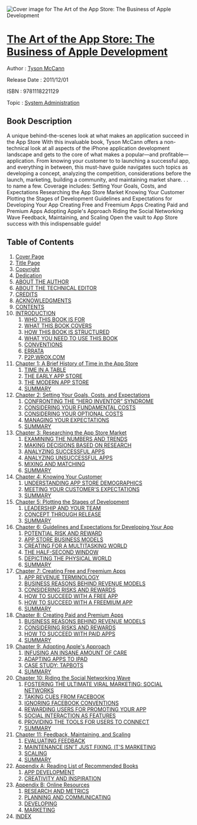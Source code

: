 ![Cover image for The Art of the App Store: The Business of Apple Development](https://imgdetail.ebookreading.net/cover/cover/system_admin/EB9781118221129.jpg)

[The Art of the App Store: The Business of Apple Development](https://ebookreading.net/view/book/The+Art+of+the+App+Store%3A+The+Business+of+Apple+Development-EB9781118221129_1.html "The Art of the App Store: The Business of Apple Development")
====================================================================================================================

Author : [Tyson McCann](https://ebookreading.net/search/author/Tyson+McCann)

Release Date : 2011/12/01

ISBN : 9781118221129

Topic : [System Administration](https://ebookreading.net/search/category/system-administration)

Book Description
-----------------

A unique behind-the-scenes look at what makes an application succeed in the App Store
With this invaluable book, Tyson McCann offers a non-technical look at all aspects of the iPhone application development landscape and gets to the core of what makes a popular—and profitable—application. From knowing your customer to to launching a successful app, and everything in between, this must-have guide navigates such topics as developing a concept, analyzing the competition, considerations before the launch, marketing, building a community, and maintaining market share. . . to name a few.
Coverage includes:
Setting Your Goals, Costs, and Expectations
Researching the App Store Market
Knowing Your Customer
Plotting the Stages of Development
Guidelines and Expectations for Developing Your App
Creating Free and Freemium Apps
Creating Paid and Premium Apps
Adopting Apple's Approach
Riding the Social Networking Wave
Feedback, Maintaining, and Scaling
Open the vault to App Store success with this indispensable guide!
              
Table of Contents
-----------------

1. [Cover Page](https://ebookreading.net/view/book/The+Art+of+the+App+Store%3A+The+Business+of+Apple+Development-EB9781118221129_1.html)
1. [Title Page](https://ebookreading.net/view/book/The+Art+of+the+App+Store%3A+The+Business+of+Apple+Development-EB9781118221129_2.html)
1. [Copyright](https://ebookreading.net/view/book/The+Art+of+the+App+Store%3A+The+Business+of+Apple+Development-EB9781118221129_3.html)
1. [Dedication](https://ebookreading.net/view/book/The+Art+of+the+App+Store%3A+The+Business+of+Apple+Development-EB9781118221129_4.html)
1. [ABOUT THE AUTHOR](https://ebookreading.net/view/book/The+Art+of+the+App+Store%3A+The+Business+of+Apple+Development-EB9781118221129_5.html)
1. [ABOUT THE TECHNICAL EDITOR](https://ebookreading.net/view/book/The+Art+of+the+App+Store%3A+The+Business+of+Apple+Development-EB9781118221129_6.html)
1. [CREDITS](https://ebookreading.net/view/book/The+Art+of+the+App+Store%3A+The+Business+of+Apple+Development-EB9781118221129_7.html)
1. [ACKNOWLEDGMENTS](https://ebookreading.net/view/book/The+Art+of+the+App+Store%3A+The+Business+of+Apple+Development-EB9781118221129_8.html)
1. [CONTENTS](https://ebookreading.net/view/book/The+Art+of+the+App+Store%3A+The+Business+of+Apple+Development-EB9781118221129_9.html)
1. [INTRODUCTION](https://ebookreading.net/view/book/The+Art+of+the+App+Store%3A+The+Business+of+Apple+Development-EB9781118221129_10.html)
    1. [WHO THIS BOOK IS FOR](https://ebookreading.net/view/book/The+Art+of+the+App+Store%3A+The+Business+of+Apple+Development-EB9781118221129_11.html#introduction-sec01)
    1. [WHAT THIS BOOK COVERS](https://ebookreading.net/view/book/The+Art+of+the+App+Store%3A+The+Business+of+Apple+Development-EB9781118221129_12.html#introduction-sec02)
    1. [HOW THIS BOOK IS STRUCTURED](https://ebookreading.net/view/book/The+Art+of+the+App+Store%3A+The+Business+of+Apple+Development-EB9781118221129_13.html#introduction-sec03)
    1. [WHAT YOU NEED TO USE THIS BOOK](https://ebookreading.net/view/book/The+Art+of+the+App+Store%3A+The+Business+of+Apple+Development-EB9781118221129_14.html#introduction-sec04)
    1. [CONVENTIONS](https://ebookreading.net/view/book/The+Art+of+the+App+Store%3A+The+Business+of+Apple+Development-EB9781118221129_15.html#introduction-sec05)
    1. [ERRATA](https://ebookreading.net/view/book/The+Art+of+the+App+Store%3A+The+Business+of+Apple+Development-EB9781118221129_16.html#introduction-sec06)
    1. [P2P.WROX.COM](https://ebookreading.net/view/book/The+Art+of+the+App+Store%3A+The+Business+of+Apple+Development-EB9781118221129_17.html#introduction-sec07)
1. [Chapter 1: A Brief History of Time in the App Store](https://ebookreading.net/view/book/The+Art+of+the+App+Store%3A+The+Business+of+Apple+Development-EB9781118221129_18.html)
    1. [TIME IN A TABLE](https://ebookreading.net/view/book/The+Art+of+the+App+Store%3A+The+Business+of+Apple+Development-EB9781118221129_19.html#chap1-sec01)
    1. [THE EARLY APP STORE](https://ebookreading.net/view/book/The+Art+of+the+App+Store%3A+The+Business+of+Apple+Development-EB9781118221129_20.html#chap1-sec02)
    1. [THE MODERN APP STORE](https://ebookreading.net/view/book/The+Art+of+the+App+Store%3A+The+Business+of+Apple+Development-EB9781118221129_21.html#chap1-sec05)
    1. [SUMMARY](https://ebookreading.net/view/book/The+Art+of+the+App+Store%3A+The+Business+of+Apple+Development-EB9781118221129_22.html#chap1-sec08)
1. [Chapter 2: Setting Your Goals, Costs, and Expectations](https://ebookreading.net/view/book/The+Art+of+the+App+Store%3A+The+Business+of+Apple+Development-EB9781118221129_23.html)
    1. [CONFRONTING THE “HERO INVENTOR” SYNDROME](https://ebookreading.net/view/book/The+Art+of+the+App+Store%3A+The+Business+of+Apple+Development-EB9781118221129_24.html#chap2-sec01)
    1. [CONSIDERING YOUR FUNDAMENTAL COSTS](https://ebookreading.net/view/book/The+Art+of+the+App+Store%3A+The+Business+of+Apple+Development-EB9781118221129_25.html#chap2-sec10)
    1. [CONSIDERING YOUR OPTIONAL COSTS](https://ebookreading.net/view/book/The+Art+of+the+App+Store%3A+The+Business+of+Apple+Development-EB9781118221129_26.html#chap2-sec14)
    1. [MANAGING YOUR EXPECTATIONS](https://ebookreading.net/view/book/The+Art+of+the+App+Store%3A+The+Business+of+Apple+Development-EB9781118221129_27.html#chap2-sec21)
    1. [SUMMARY](https://ebookreading.net/view/book/The+Art+of+the+App+Store%3A+The+Business+of+Apple+Development-EB9781118221129_28.html#chap2-sec25)
1. [Chapter 3: Researching the App Store Market](https://ebookreading.net/view/book/The+Art+of+the+App+Store%3A+The+Business+of+Apple+Development-EB9781118221129_29.html)
    1. [EXAMINING THE NUMBERS AND TRENDS](https://ebookreading.net/view/book/The+Art+of+the+App+Store%3A+The+Business+of+Apple+Development-EB9781118221129_30.html#chap3-sec01)
    1. [MAKING DECISIONS BASED ON RESEARCH](https://ebookreading.net/view/book/The+Art+of+the+App+Store%3A+The+Business+of+Apple+Development-EB9781118221129_31.html#chap3-sec02)
    1. [ANALYZING SUCCESSFUL APPS](https://ebookreading.net/view/book/The+Art+of+the+App+Store%3A+The+Business+of+Apple+Development-EB9781118221129_32.html#chap3-sec12)
    1. [ANALYZING UNSUCCESSFUL APPS](https://ebookreading.net/view/book/The+Art+of+the+App+Store%3A+The+Business+of+Apple+Development-EB9781118221129_33.html#chap3-sec21)
    1. [MIXING AND MATCHING](https://ebookreading.net/view/book/The+Art+of+the+App+Store%3A+The+Business+of+Apple+Development-EB9781118221129_34.html#chap3-sec24)
    1. [SUMMARY](https://ebookreading.net/view/book/The+Art+of+the+App+Store%3A+The+Business+of+Apple+Development-EB9781118221129_35.html#chap3-sec27)
1. [Chapter 4: Knowing Your Customer](https://ebookreading.net/view/book/The+Art+of+the+App+Store%3A+The+Business+of+Apple+Development-EB9781118221129_36.html)
    1. [UNDERSTANDING APP STORE DEMOGRAPHICS](https://ebookreading.net/view/book/The+Art+of+the+App+Store%3A+The+Business+of+Apple+Development-EB9781118221129_37.html#chap4-sec01)
    1. [MEETING YOUR CUSTOMER&#39;S EXPECTATIONS](https://ebookreading.net/view/book/The+Art+of+the+App+Store%3A+The+Business+of+Apple+Development-EB9781118221129_38.html#chap4-sec04)
    1. [SUMMARY](https://ebookreading.net/view/book/The+Art+of+the+App+Store%3A+The+Business+of+Apple+Development-EB9781118221129_39.html#chap4-sec47)
1. [Chapter 5: Plotting the Stages of Development](https://ebookreading.net/view/book/The+Art+of+the+App+Store%3A+The+Business+of+Apple+Development-EB9781118221129_40.html)
    1. [LEADERSHIP AND YOUR TEAM](https://ebookreading.net/view/book/The+Art+of+the+App+Store%3A+The+Business+of+Apple+Development-EB9781118221129_41.html#chap5-sec01)
    1. [CONCEPT THROUGH RELEASE](https://ebookreading.net/view/book/The+Art+of+the+App+Store%3A+The+Business+of+Apple+Development-EB9781118221129_42.html#chap5-sec14)
    1. [SUMMARY](https://ebookreading.net/view/book/The+Art+of+the+App+Store%3A+The+Business+of+Apple+Development-EB9781118221129_43.html#chap5-sec34)
1. [Chapter 6: Guidelines and Expectations for Developing Your App](https://ebookreading.net/view/book/The+Art+of+the+App+Store%3A+The+Business+of+Apple+Development-EB9781118221129_44.html)
    1. [POTENTIAL RISK AND REWARD](https://ebookreading.net/view/book/The+Art+of+the+App+Store%3A+The+Business+of+Apple+Development-EB9781118221129_45.html#chap6-sec01)
    1. [APP STORE BUSINESS MODELS](https://ebookreading.net/view/book/The+Art+of+the+App+Store%3A+The+Business+of+Apple+Development-EB9781118221129_46.html#chap6-sec08)
    1. [CREATING FOR A MULTITASKING WORLD](https://ebookreading.net/view/book/The+Art+of+the+App+Store%3A+The+Business+of+Apple+Development-EB9781118221129_47.html#chap6-sec17)
    1. [THE HALF-SECOND WINDOW](https://ebookreading.net/view/book/The+Art+of+the+App+Store%3A+The+Business+of+Apple+Development-EB9781118221129_48.html#chap6-sec20)
    1. [DEPICTING THE PHYSICAL WORLD](https://ebookreading.net/view/book/The+Art+of+the+App+Store%3A+The+Business+of+Apple+Development-EB9781118221129_49.html#chap6-sec23)
    1. [SUMMARY](https://ebookreading.net/view/book/The+Art+of+the+App+Store%3A+The+Business+of+Apple+Development-EB9781118221129_50.html#chap6-sec35)
1. [Chapter 7: Creating Free and Freemium Apps](https://ebookreading.net/view/book/The+Art+of+the+App+Store%3A+The+Business+of+Apple+Development-EB9781118221129_51.html)
    1. [APP REVENUE TERMINOLOGY](https://ebookreading.net/view/book/The+Art+of+the+App+Store%3A+The+Business+of+Apple+Development-EB9781118221129_52.html#chap7-sec01)
    1. [BUSINESS REASONS BEHIND REVENUE MODELS](https://ebookreading.net/view/book/The+Art+of+the+App+Store%3A+The+Business+of+Apple+Development-EB9781118221129_53.html#chap7-sec10)
    1. [CONSIDERING RISKS AND REWARDS](https://ebookreading.net/view/book/The+Art+of+the+App+Store%3A+The+Business+of+Apple+Development-EB9781118221129_54.html#chap7-sec14)
    1. [HOW TO SUCCEED WITH A FREE APP](https://ebookreading.net/view/book/The+Art+of+the+App+Store%3A+The+Business+of+Apple+Development-EB9781118221129_55.html#chap7-sec19)
    1. [HOW TO SUCCEED WITH A FREEMIUM APP](https://ebookreading.net/view/book/The+Art+of+the+App+Store%3A+The+Business+of+Apple+Development-EB9781118221129_56.html#chap7-sec40)
    1. [SUMMARY](https://ebookreading.net/view/book/The+Art+of+the+App+Store%3A+The+Business+of+Apple+Development-EB9781118221129_57.html#chap7-sec53)
1. [Chapter 8: Creating Paid and Premium Apps](https://ebookreading.net/view/book/The+Art+of+the+App+Store%3A+The+Business+of+Apple+Development-EB9781118221129_58.html)
    1. [BUSINESS REASONS BEHIND REVENUE MODELS](https://ebookreading.net/view/book/The+Art+of+the+App+Store%3A+The+Business+of+Apple+Development-EB9781118221129_59.html#chap8-sec01)
    1. [CONSIDERING RISKS AND REWARDS](https://ebookreading.net/view/book/The+Art+of+the+App+Store%3A+The+Business+of+Apple+Development-EB9781118221129_60.html#chap8-sec06)
    1. [HOW TO SUCCEED WITH PAID APPS](https://ebookreading.net/view/book/The+Art+of+the+App+Store%3A+The+Business+of+Apple+Development-EB9781118221129_61.html#chap8-sec09)
    1. [SUMMARY](https://ebookreading.net/view/book/The+Art+of+the+App+Store%3A+The+Business+of+Apple+Development-EB9781118221129_62.html#chap8-sec17)
1. [Chapter 9: Adopting Apple&#39;s Approach](https://ebookreading.net/view/book/The+Art+of+the+App+Store%3A+The+Business+of+Apple+Development-EB9781118221129_63.html)
    1. [INFUSING AN INSANE AMOUNT OF CARE](https://ebookreading.net/view/book/The+Art+of+the+App+Store%3A+The+Business+of+Apple+Development-EB9781118221129_64.html#chap9-sec01)
    1. [ADAPTING APPS TO IPAD](https://ebookreading.net/view/book/The+Art+of+the+App+Store%3A+The+Business+of+Apple+Development-EB9781118221129_65.html#chap9-sec06)
    1. [CASE STUDY: TAPBOTS](https://ebookreading.net/view/book/The+Art+of+the+App+Store%3A+The+Business+of+Apple+Development-EB9781118221129_66.html#chap9-sec07)
    1. [SUMMARY](https://ebookreading.net/view/book/The+Art+of+the+App+Store%3A+The+Business+of+Apple+Development-EB9781118221129_67.html#chap9-sec12)
1. [Chapter 10: Riding the Social Networking Wave](https://ebookreading.net/view/book/The+Art+of+the+App+Store%3A+The+Business+of+Apple+Development-EB9781118221129_68.html)
    1. [FOSTERING THE ULTIMATE VIRAL MARKETING: SOCIAL NETWORKS](https://ebookreading.net/view/book/The+Art+of+the+App+Store%3A+The+Business+of+Apple+Development-EB9781118221129_69.html#chap10-sec01)
    1. [TAKING CUES FROM FACEBOOK](https://ebookreading.net/view/book/The+Art+of+the+App+Store%3A+The+Business+of+Apple+Development-EB9781118221129_70.html#chap10-sec07)
    1. [IGNORING FACEBOOK CONVENTIONS](https://ebookreading.net/view/book/The+Art+of+the+App+Store%3A+The+Business+of+Apple+Development-EB9781118221129_71.html#chap10-sec10)
    1. [REWARDING USERS FOR PROMOTING YOUR APP](https://ebookreading.net/view/book/The+Art+of+the+App+Store%3A+The+Business+of+Apple+Development-EB9781118221129_72.html#chap10-sec13)
    1. [SOCIAL INTERACTION AS FEATURES](https://ebookreading.net/view/book/The+Art+of+the+App+Store%3A+The+Business+of+Apple+Development-EB9781118221129_73.html#chap10-sec16)
    1. [PROVIDING THE TOOLS FOR USERS TO CONNECT](https://ebookreading.net/view/book/The+Art+of+the+App+Store%3A+The+Business+of+Apple+Development-EB9781118221129_74.html#chap10-sec19)
    1. [SUMMARY](https://ebookreading.net/view/book/The+Art+of+the+App+Store%3A+The+Business+of+Apple+Development-EB9781118221129_75.html#chap10-sec27)
1. [Chapter 11: Feedback, Maintaining, and Scaling](https://ebookreading.net/view/book/The+Art+of+the+App+Store%3A+The+Business+of+Apple+Development-EB9781118221129_76.html)
    1. [EVALUATING FEEDBACK](https://ebookreading.net/view/book/The+Art+of+the+App+Store%3A+The+Business+of+Apple+Development-EB9781118221129_77.html#chap11-sec01)
    1. [MAINTENANCE ISN&#39;T JUST FIXING, IT&#39;S MARKETING](https://ebookreading.net/view/book/The+Art+of+the+App+Store%3A+The+Business+of+Apple+Development-EB9781118221129_78.html#chap11-sec08)
    1. [SCALING](https://ebookreading.net/view/book/The+Art+of+the+App+Store%3A+The+Business+of+Apple+Development-EB9781118221129_79.html#chap11-sec13)
    1. [SUMMARY](https://ebookreading.net/view/book/The+Art+of+the+App+Store%3A+The+Business+of+Apple+Development-EB9781118221129_80.html#chap11-sec17)
1. [Appendix A: Reading List of Recommended Books](https://ebookreading.net/view/book/The+Art+of+the+App+Store%3A+The+Business+of+Apple+Development-EB9781118221129_81.html)
    1. [APP DEVELOPMENT](https://ebookreading.net/view/book/The+Art+of+the+App+Store%3A+The+Business+of+Apple+Development-EB9781118221129_82.html#appA-sec01)
    1. [CREATIVITY AND INSPIRATION](https://ebookreading.net/view/book/The+Art+of+the+App+Store%3A+The+Business+of+Apple+Development-EB9781118221129_83.html#appA-sec06)
1. [Appendix B: Online Resources](https://ebookreading.net/view/book/The+Art+of+the+App+Store%3A+The+Business+of+Apple+Development-EB9781118221129_84.html)
    1. [RESEARCH AND METRICS](https://ebookreading.net/view/book/The+Art+of+the+App+Store%3A+The+Business+of+Apple+Development-EB9781118221129_85.html#appB-sec01)
    1. [PLANNING AND COMMUNICATING](https://ebookreading.net/view/book/The+Art+of+the+App+Store%3A+The+Business+of+Apple+Development-EB9781118221129_86.html#appB-sec05)
    1. [DEVELOPING](https://ebookreading.net/view/book/The+Art+of+the+App+Store%3A+The+Business+of+Apple+Development-EB9781118221129_87.html#appB-sec09)
    1. [MARKETING](https://ebookreading.net/view/book/The+Art+of+the+App+Store%3A+The+Business+of+Apple+Development-EB9781118221129_88.html#appB-sec16)
1. [INDEX](https://ebookreading.net/view/book/The+Art+of+the+App+Store%3A+The+Business+of+Apple+Development-EB9781118221129_89.html)
